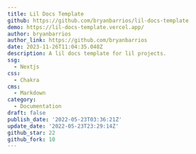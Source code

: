 ```yaml
---
title: Lil Docs Template
github: https://github.com/bryanbarrios/lil-docs-template
demo: https://lil-docs-template.vercel.app/
author: bryanbarrios
author_link: https://github.com/bryanbarrios
date: 2023-11-26T11:04:35.048Z
description: A lil docs template for lil projects.
ssg:
  - Nextjs
css:
  - Chakra
cms:
  - Markdown
category:
  - Documentation
draft: false
publish_date: '2022-05-23T03:36:21Z'
update_date: '2022-05-23T23:29:14Z'
github_star: 22
github_fork: 10
---
```

